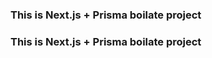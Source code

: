 <h3>This is Next.js + Prisma boilate project</h3>
<h3>This is Next.js + Prisma boilate project</h3>
